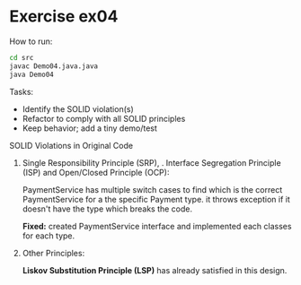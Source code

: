 # Exercise ex04

How to run:
```bash
cd src
javac Demo04.java.java
java Demo04
```

Tasks:
- Identify the SOLID violation(s)
- Refactor to comply with all SOLID principles
- Keep behavior; add a tiny demo/test

SOLID Violations in Original Code

1. Single Responsibility Principle (SRP), . Interface Segregation Principle (ISP) and Open/Closed Principle (OCP):

    PaymentService has multiple switch cases to find which is the correct PaymentService for a the specific Payment type. it throws exception if it doesn't have the type which breaks the code.

    **Fixed:** created PaymentService interface and implemented each classes for each type.


4. Other Principles:

    **Liskov Substitution Principle (LSP)** has already satisfied in this design.